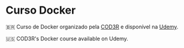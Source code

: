 # Curso Docker

🇧🇷 Curso de Docker organizado pela [COD3R](https://www.cod3r.com.br/) e disponível na [Udemy](https://www.udemy.com/course/curso-docker/).

🇺🇸 COD3R's Docker course available on Udemy.
